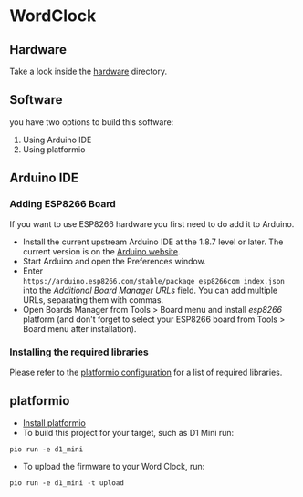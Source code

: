 # WordClock
## Hardware
Take a look inside the [hardware](hardware/) directory.

## Software
you have two options to build this software:
1. Using Arduino IDE
2. Using platformio

## Arduino IDE

### Adding ESP8266 Board
If you want to use ESP8266 hardware you first need to do add it to Arduino.
* Install the current upstream Arduino IDE at the 1.8.7 level or later. The current version is on the [Arduino website](https://www.arduino.cc/en/main/software).
* Start Arduino and open the Preferences window.
* Enter ```https://arduino.esp8266.com/stable/package_esp8266com_index.json``` into the *Additional Board Manager URLs* field. You can add multiple URLs, separating them with commas.
* Open Boards Manager from Tools > Board menu and install *esp8266* platform (and don't forget to select your ESP8266 board from Tools > Board menu after installation).

### Installing the required libraries
Please refer to the [platformio configuration](platformio.ini) for a list of required libraries.

## platformio
* [Install platformio](https://docs.platformio.org/en/latest/installation.html)
* To build this project for your target, such as D1 Mini run:

```
pio run -e d1_mini
```

* To upload the firmware to your Word Clock, run:

```
pio run -e d1_mini -t upload
```
